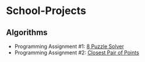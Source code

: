 # School-Projects

## Algorithms
- Programming Assignment #1: [8 Puzzle Solver](https://github.com/samlarcome/School-Projects/tree/main/8-Puzzle)
- Programming Assignment #2: [Closest Pair of Points](https://github.com/samlarcome/School-Projects/tree/main/Closest-Points)